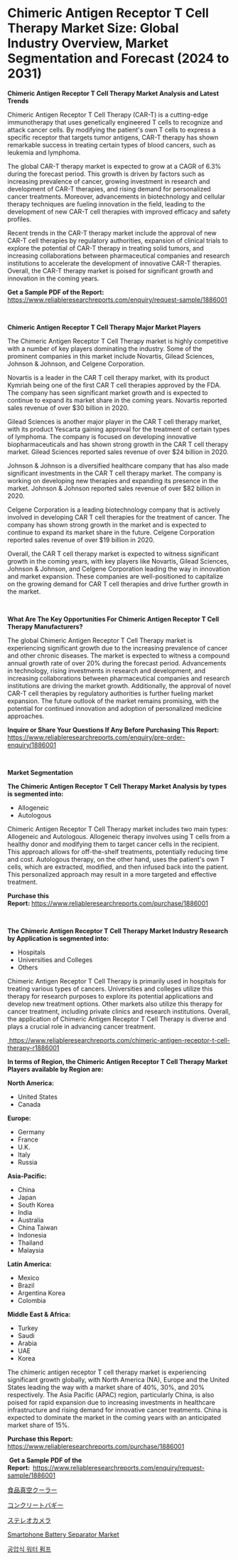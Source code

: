 <p><h1>Chimeric Antigen Receptor T Cell Therapy Market Size: Global Industry Overview, Market Segmentation and Forecast (2024 to 2031)</h1></p><p><strong>Chimeric Antigen Receptor T Cell Therapy Market Analysis and Latest Trends</strong></p>
<p><p>Chimeric Antigen Receptor T Cell Therapy (CAR-T) is a cutting-edge immunotherapy that uses genetically engineered T cells to recognize and attack cancer cells. By modifying the patient's own T cells to express a specific receptor that targets tumor antigens, CAR-T therapy has shown remarkable success in treating certain types of blood cancers, such as leukemia and lymphoma.</p><p>The global CAR-T therapy market is expected to grow at a CAGR of 6.3% during the forecast period. This growth is driven by factors such as increasing prevalence of cancer, growing investment in research and development of CAR-T therapies, and rising demand for personalized cancer treatments. Moreover, advancements in biotechnology and cellular therapy techniques are fueling innovation in the field, leading to the development of new CAR-T cell therapies with improved efficacy and safety profiles.</p><p>Recent trends in the CAR-T therapy market include the approval of new CAR-T cell therapies by regulatory authorities, expansion of clinical trials to explore the potential of CAR-T therapy in treating solid tumors, and increasing collaborations between pharmaceutical companies and research institutions to accelerate the development of innovative CAR-T therapies. Overall, the CAR-T therapy market is poised for significant growth and innovation in the coming years.</p></p>
<p><strong>Get a Sample PDF of the Report:&nbsp;</strong> <a href="https://www.reliableresearchreports.com/enquiry/request-sample/1886001">https://www.reliableresearchreports.com/enquiry/request-sample/1886001</a></p>
<p>&nbsp;</p>
<p><strong>Chimeric Antigen Receptor T Cell Therapy Major Market Players</strong></p>
<p><p>The Chimeric Antigen Receptor T Cell Therapy market is highly competitive with a number of key players dominating the industry. Some of the prominent companies in this market include Novartis, Gilead Sciences, Johnson & Johnson, and Celgene Corporation.</p><p>Novartis is a leader in the CAR T cell therapy market, with its product Kymriah being one of the first CAR T cell therapies approved by the FDA. The company has seen significant market growth and is expected to continue to expand its market share in the coming years. Novartis reported sales revenue of over $30 billion in 2020.</p><p>Gilead Sciences is another major player in the CAR T cell therapy market, with its product Yescarta gaining approval for the treatment of certain types of lymphoma. The company is focused on developing innovative biopharmaceuticals and has shown strong growth in the CAR T cell therapy market. Gilead Sciences reported sales revenue of over $24 billion in 2020.</p><p>Johnson & Johnson is a diversified healthcare company that has also made significant investments in the CAR T cell therapy market. The company is working on developing new therapies and expanding its presence in the market. Johnson & Johnson reported sales revenue of over $82 billion in 2020.</p><p>Celgene Corporation is a leading biotechnology company that is actively involved in developing CAR T cell therapies for the treatment of cancer. The company has shown strong growth in the market and is expected to continue to expand its market share in the future. Celgene Corporation reported sales revenue of over $19 billion in 2020.</p><p>Overall, the CAR T cell therapy market is expected to witness significant growth in the coming years, with key players like Novartis, Gilead Sciences, Johnson & Johnson, and Celgene Corporation leading the way in innovation and market expansion. These companies are well-positioned to capitalize on the growing demand for CAR T cell therapies and drive further growth in the market.</p></p>
<p>&nbsp;</p>
<p><strong>What Are The Key Opportunities For Chimeric Antigen Receptor T Cell Therapy Manufacturers?</strong></p>
<p><p>The global Chimeric Antigen Receptor T Cell Therapy market is experiencing significant growth due to the increasing prevalence of cancer and other chronic diseases. The market is expected to witness a compound annual growth rate of over 20% during the forecast period. Advancements in technology, rising investments in research and development, and increasing collaborations between pharmaceutical companies and research institutions are driving the market growth. Additionally, the approval of novel CAR-T cell therapies by regulatory authorities is further fueling market expansion. The future outlook of the market remains promising, with the potential for continued innovation and adoption of personalized medicine approaches.</p></p>
<p><strong>Inquire or Share Your Questions If Any Before Purchasing This Report:</strong> <a href="https://www.reliableresearchreports.com/enquiry/pre-order-enquiry/1886001">https://www.reliableresearchreports.com/enquiry/pre-order-enquiry/1886001</a></p>
<p>&nbsp;</p>
<p><strong>Market Segmentation</strong></p>
<p><strong>The Chimeric Antigen Receptor T Cell Therapy Market Analysis by types is segmented into:</strong></p>
<p><ul><li>Allogeneic</li><li>Autologous</li></ul></p>
<p><p>Chimeric Antigen Receptor T Cell Therapy market includes two main types: Allogeneic and Autologous. Allogeneic therapy involves using T cells from a healthy donor and modifying them to target cancer cells in the recipient. This approach allows for off-the-shelf treatments, potentially reducing time and cost. Autologous therapy, on the other hand, uses the patient's own T cells, which are extracted, modified, and then infused back into the patient. This personalized approach may result in a more targeted and effective treatment.</p></p>
<p><strong>Purchase this Report:&nbsp;</strong><a href="https://www.reliableresearchreports.com/purchase/1886001">https://www.reliableresearchreports.com/purchase/1886001</a></p>
<p>&nbsp;</p>
<p><strong>The Chimeric Antigen Receptor T Cell Therapy Market Industry Research by Application is segmented into:</strong></p>
<p><ul><li>Hospitals</li><li>Universities and Colleges</li><li>Others</li></ul></p>
<p><p>Chimeric Antigen Receptor T Cell Therapy is primarily used in hospitals for treating various types of cancers. Universities and colleges utilize this therapy for research purposes to explore its potential applications and develop new treatment options. Other markets also utilize this therapy for cancer treatment, including private clinics and research institutions. Overall, the application of Chimeric Antigen Receptor T Cell Therapy is diverse and plays a crucial role in advancing cancer treatment.</p></p>
<p><a href="https://www.reliableresearchreports.com/chimeric-antigen-receptor-t-cell-therapy-r1886001">&nbsp;https://www.reliableresearchreports.com/chimeric-antigen-receptor-t-cell-therapy-r1886001</a></p>
<p><strong>In terms of Region, the Chimeric Antigen Receptor T Cell Therapy Market Players available by Region are:</strong></p>
<p>
    <p> <strong> North America: </strong>
        <ul>
            <li>United States</li>
            <li>Canada</li>
        </ul>
        </p> 
    <p> <strong> Europe: </strong>
        <ul>
            <li>Germany</li>
            <li>France</li>
            <li>U.K.</li>
            <li>Italy</li>
            <li>Russia</li>
        </ul>
        </p> 
    <p> <strong> Asia-Pacific: </strong>
        <ul>
            <li>China</li>
            <li>Japan</li>
            <li>South Korea</li>
            <li>India</li>
            <li>Australia</li>
            <li>China Taiwan</li>
            <li>Indonesia</li>
            <li>Thailand</li>
            <li>Malaysia</li>
        </ul>
        </p> 
    <p> <strong> Latin America: </strong>
        <ul>
            <li>Mexico</li>
            <li>Brazil</li>
            <li>Argentina Korea</li>
            <li>Colombia</li>
        </ul>
        </p> 
    <p> <strong> Middle East & Africa: </strong>
        <ul>
            <li>Turkey</li>
            <li>Saudi</li>
            <li>Arabia</li>
            <li>UAE</li>
            <li>Korea</li>
        </ul>
    </p>
    </p>
<p><p>The chimeric antigen receptor T cell therapy market is experiencing significant growth globally, with North America (NA), Europe and the United States leading the way with a market share of 40%, 30%, and 20% respectively. The Asia Pacific (APAC) region, particularly China, is also poised for rapid expansion due to increasing investments in healthcare infrastructure and rising demand for innovative cancer treatments. China is expected to dominate the market in the coming years with an anticipated market share of 15%.</p></p>
<p><strong>Purchase this Report: </strong><a href="https://www.reliableresearchreports.com/purchase/1886001">https://www.reliableresearchreports.com/purchase/1886001</a></p>
<p>&nbsp;<strong>Get a Sample PDF of the Report:&nbsp;&nbsp;</strong><a href="https://www.reliableresearchreports.com/enquiry/request-sample/1886001">https://www.reliableresearchreports.com/enquiry/request-sample/1886001</a></p>
<p><strong></strong></p>
<p><p><a href="https://medium.com/@redsalmon1949/%E9%A3%9F%E5%93%81%E7%9C%9F%E7%A9%BA%E5%86%B7%E5%8D%B4%E6%A9%9F%E5%B8%82%E5%A0%B4-%E7%A8%AE%E9%A1%9E-%E3%82%A2%E3%83%97%E3%83%AA%E3%82%B1%E3%83%BC%E3%82%B7%E3%83%A7%E3%83%B3-%E5%9C%B0%E7%90%86%E3%81%AB%E3%82%88%E3%82%8B%E5%8C%85%E6%8B%AC%E7%9A%84%E8%A9%95%E4%BE%A1-09963f6e3a73">食品真空クーラー</a></p><p><a href="https://github.com/klon646/Market-Research-Report-List-1/blob/main/677775447226.md">コンクリートバギー</a></p><p><a href="https://medium.com/@julian6skinner/%E3%82%B9%E3%83%86%E3%83%AC%E3%82%AA%E3%82%AB%E3%83%A1%E3%83%A9%E5%B8%82%E5%A0%B4-%E5%B8%82%E5%A0%B4%E3%82%B7%E3%82%A7%E3%82%A2-%E5%B8%82%E5%A0%B4%E3%83%88%E3%83%AC%E3%83%B3%E3%83%89-%E3%81%9D%E3%81%97%E3%81%A6%E5%B0%86%E6%9D%A5%E3%81%AE%E6%88%90%E9%95%B7%E3%82%92%E6%8E%A2%E3%82%8B-a86d8d53d2c5">ステレオカメラ</a></p><p><a href="https://issuu.com/reportprime-2/docs/smartphone-battery-separator-market-size-2030.pptx">Smartphone Battery Separator Market</a></p><p><a href="https://medium.com/@codinchelcea2022/%EC%95%95%EC%B6%95%EA%B3%B5%EA%B8%B0%EC%8B%9D-%EC%9B%8C%ED%84%B0-%ED%8E%8C%ED%94%84-%EC%8B%9C%EC%9E%A5-%EA%B7%9C%EB%AA%A8-%EC%8B%9C%EC%9E%A5-%EC%A0%84%EB%A7%9D-%EB%B0%8F-%EC%8B%9C%EC%9E%A5-%EC%98%88%EC%B8%A1-2024%EB%85%84%EB%B6%80%ED%84%B0-2031%EB%85%84%EA%B9%8C%EC%A7%80-2401f9b774e3">공압식 워터 펌프</a></p></p>